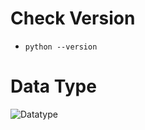 # Check Version
- `python --version`

# Data Type

![Datatype](https://github.com/AZ1X/Learn_Python/blob/0afb4782c731105d5a996d68db8650ef879e5905/image/DataType.png)


